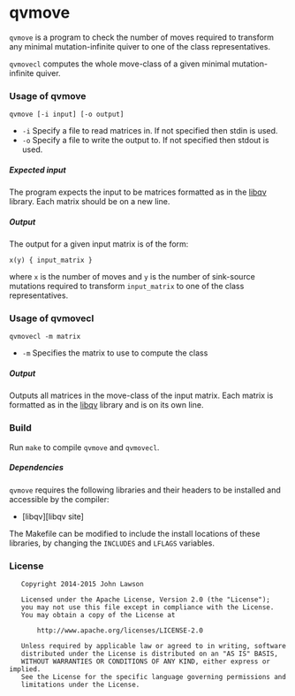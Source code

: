 # qvmove

`qvmove` is a program to check the number of moves required to transform any
minimal mutation-infinite quiver to one of the class representatives.

`qvmovecl` computes the whole move-class of a given minimal mutation-infinite
quiver.


### Usage of qvmove

```
qvmove [-i input] [-o output]
```
* `-i` Specify a file to read matrices in. If not specified then stdin is used.
* `-o` Specify a file to write the output to. If not specified then stdout is
	used.

##### Expected input

The program expects the input to be matrices formatted as in the [libqv]
library. Each matrix should be on a new line.

##### Output

The output for a given input matrix is of the form:
```
x(y) { input_matrix }
```
where `x` is the number of moves and `y` is the number of sink-source mutations
required to transform `input_matrix` to one of the class representatives.

### Usage of qvmovecl

```
qvmovecl -m matrix
```
* `-m` Specifies the matrix to use to compute the class

##### Output

Outputs all matrices in the move-class of the input matrix. Each matrix is
formatted as in the [libqv] library and is on its own line.

### Build

Run `make` to compile `qvmove` and `qvmovecl`.

##### Dependencies

`qvmove` requires the following libraries and their headers to be
installed and accessible by the compiler:

 * [libqv][libqv site]

The Makefile can be modified to include the install locations of these
libraries, by changing the `INCLUDES` and `LFLAGS` variables.

### License

```
   Copyright 2014-2015 John Lawson

   Licensed under the Apache License, Version 2.0 (the "License");
   you may not use this file except in compliance with the License.
   You may obtain a copy of the License at

       http://www.apache.org/licenses/LICENSE-2.0

   Unless required by applicable law or agreed to in writing, software
   distributed under the License is distributed on an "AS IS" BASIS,
   WITHOUT WARRANTIES OR CONDITIONS OF ANY KIND, either express or implied.
   See the License for the specific language governing permissions and
   limitations under the License.
```

[libqv]: http://github.com/jwlawson/qv


